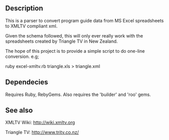 ## Description

This is a parser to convert program guide data from MS Excel spreadsheets to XMLTV compliant xml.

Given the schema followed, this will only ever really work with the spreadsheets created by Triangle TV in New Zealand.

The hope of this project is to provide a simple script to do one-line conversion. e.g;

ruby excel-xmltv.rb triangle.xls > triangle.xml


## Dependecies

Requires Ruby, RebyGems. Also requires the 'builder' and 'roo' gems.


## See also

XMLTV Wiki: http://wiki.xmltv.org 

Triangle TV: http://www.tritv.co.nz/
